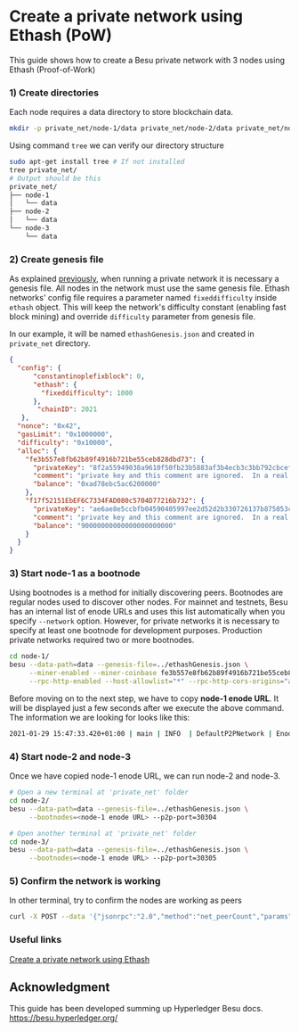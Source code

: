 # Create a private network using Ethash (PoW)
This guide shows how to create a Besu private network with 3 nodes using Ethash (Proof-of-Work)

### 1) Create directories
Each node requires a data directory to store blockchain data.
```bash
mkdir -p private_net/node-1/data private_net/node-2/data private_net/node-3/data
```

Using command `tree` we can verify our directory structure
```bash
sudo apt-get install tree # If not installed
tree private_net/
# Output should be this
private_net/
├── node-1
│   └── data
├── node-2
│   └── data
└── node-3
    └── data
```

### 2) Create genesis file
As explained [previously](./02_config_genesis_files.md), when running a private network it is necessary a genesis file. All nodes in the network must use the same genesis file. Ethash networks' config file requires a parameter named `fixeddifficulty` inside `ethash` object. This will keep the network's difficulty constant (enabling fast block mining) and override `difficulty` parameter from genesis file.

In our example, it will be named `ethashGenesis.json` and created in `private_net` directory.
```json
{
  "config": {
      "constantinoplefixblock": 0,
      "ethash": {
        "fixeddifficulty": 1000
      },
       "chainID": 2021
   },
  "nonce": "0x42",
  "gasLimit": "0x1000000",
  "difficulty": "0x10000",
  "alloc": {
    "fe3b557e8fb62b89f4916b721be55ceb828dbd73": {
      "privateKey": "8f2a55949038a9610f50fb23b5883af3b4ecb3c3bb792cbcefbd1542c692be63",
      "comment": "private key and this comment are ignored.  In a real chain, the private key should NOT be stored",
      "balance": "0xad78ebc5ac6200000"
    },
    "f17f52151EbEF6C7334FAD080c5704D77216b732": {
      "privateKey": "ae6ae8e5ccbfb04590405997ee2d52d2b330726137b875053c36d94e974d162f",
      "comment": "private key and this comment are ignored.  In a real chain, the private key should NOT be stored",
      "balance": "90000000000000000000000"
    }
  }
}
```

### 3) Start node-1 as a bootnode
Using bootnodes is a method for initially discovering peers. Bootnodes are regular nodes used to discover other nodes. For mainnet and testnets, Besu has an internal list of enode URLs and uses this list automatically when you specify `--network` option. However, for private networks it is necessary to specify at least one bootnode for development purposes. Production private networks required two or more bootnodes.
```bash
cd node-1/
besu --data-path=data --genesis-file=../ethashGenesis.json \
     --miner-enabled --miner-coinbase fe3b557e8fb62b89f4916b721be55ceb828dbd73 \
     --rpc-http-enabled --host-allowlist="*" --rpc-http-cors-origins="all"
```
Before moving on to the next step, we have to copy __node-1 enode URL__. It will be displayed just a few seconds after we execute the above command. The information we are looking for looks like this:
```bash
2021-01-29 15:47:33.420+01:00 | main | INFO  | DefaultP2PNetwork | Enode URL enode://d263e7eff58923bf622fc0e9634687db3f62ad0d6aeb6d431aa1b33636dc9aefdb1d50f468b08bde9e3a1cafa314df306dbefc70472a7e23a0f8b669c4a65b33@127.0.0.1:30303
```

### 4) Start node-2 and node-3
Once we have copied node-1 enode URL, we can run node-2 and node-3.
```bash
# Open a new terminal at 'private_net' folder
cd node-2/
besu --data-path=data --genesis-file=../ethashGenesis.json \
     --bootnodes=<node-1 enode URL> --p2p-port=30304
```

```bash
# Open another terminal at 'private_net' folder
cd node-3/
besu --data-path=data --genesis-file=../ethashGenesis.json \
     --bootnodes=<node-1 enode URL> --p2p-port=30305
```

### 5) Confirm the network is working
In other terminal, try to confirm the nodes are working as peers
```bash
curl -X POST --data '{"jsonrpc":"2.0","method":"net_peerCount","params":[],"id":1}' localhost:8545
```

### Useful links
[Create a private network using Ethash](https://besu.hyperledger.org/en/stable/Tutorials/Private-Network/Create-Private-Network/)

## Acknowledgment
This guide has been developed summing up Hyperledger Besu docs.
https://besu.hyperledger.org/